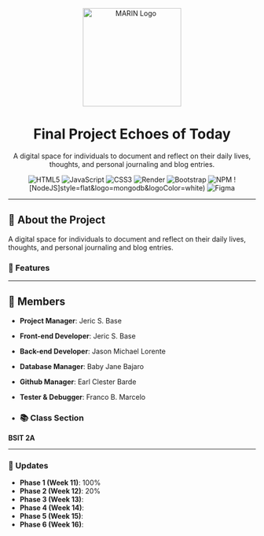 <div align="center">
  <img src="logo/Logo.jpg" alt="MARIN Logo" width="200" height="auto" />
  <h1>Final Project Echoes of Today</h1>
  <p>A digital space for individuals to document and reflect on their daily lives, thoughts, and personal journaling and blog entries.</p>

  <!-- languages -->

![HTML5](https://img.shields.io/badge/html5-%23E34F26.svg?style=flat&logo=html5&logoColor=white) ![JavaScript](https://img.shields.io/badge/javascript-%23323330.svg?style=flat&logo=javascript&logoColor=%23F7DF1E) ![CSS3](https://img.shields.io/badge/css3-%231572B6.svg?style=flat&logo=css3&logoColor=white) ![Render](https://img.shields.io/badge/Render-%46E3B7.svg?style=flat&logo=render&logoColor=white) ![Bootstrap](https://img.shields.io/badge/bootstrap-%238511FA.svg?style=flat&logo=bootstrap&logoColor=white) ![NPM](https://img.shields.io/badge/NPM-%23CB3837.svg?style=flat&logo=npm&logoColor=white) ![NodeJS]style=flat&logo=mongodb&logoColor=white) ![Figma](https://img.shields.io/badge/figma-%23F24E1E.svg?style=flat&logo=figma&logoColor=white)

</div>

---

## 🚀 About the Project

A digital space for individuals to document and reflect on their daily lives, thoughts, and personal journaling and blog entries.

### 📌 Features

---

## 👥 Members

- **Project Manager**: Jeric S. Base
- **Front-end Developer**: Jeric S. Base
- **Back-end Developer**: Jason Michael Lorente
- **Database Manager**: Baby Jane Bajaro
- **Github Manager**: Earl Clester Barde
- **Tester & Debugger**: Franco B. Marcelo

- ### 📚 Class Section

**BSIT 2A**

---

### 📝 Updates

- **Phase 1 (Week 11)**: 100%
- **Phase 2 (Week 12)**: 20%
- **Phase 3 (Week 13)**:
- **Phase 4 (Week 14)**:
- **Phase 5 (Week 15)**:
- **Phase 6 (Week 16)**:
